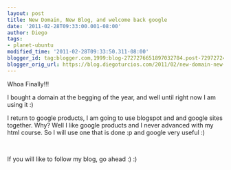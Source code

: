 ```yaml
---
layout: post
title: New Domain, New Blog, and welcome back google
date: '2011-02-28T09:33:00.001-08:00'
author: Diego
tags:
- planet-ubuntu
modified_time: '2011-02-28T09:33:50.311-08:00'
blogger_id: tag:blogger.com,1999:blog-2727276651897032784.post-7297272431000506798
blogger_orig_url: https://blog.diegoturcios.com/2011/02/new-domain-new-blog-and-welcome-back.html
---
```


<p>Whoa Finally!!!</p><p>I bought a domain at the begging of the year, and well until right now I am using it :)</p><p>I  return to google products, I am going to use blogspot and and google  sites together. Why? Well I like google products and I never advanced  with my html course. So I will use one that is done :p and google very  useful :)</p><p><br /></p>If you will like to follow my blog, go ahead :) :)